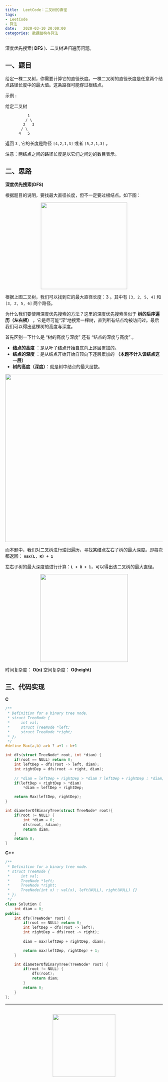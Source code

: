 ```yaml
---
title:  LeetCode：二叉树的直径
tags:
- LeetCode
- 算法
date:   2020-03-10 20:00:00
categories: 数据结构与算法
---
```


深度优先搜索( **DFS** )、二叉树递归遍历问题。

## 一、题目

给定一棵二叉树，你需要计算它的直径长度。一棵二叉树的直径长度是任意两个结点路径长度中的最大值。这条路径可能穿过根结点。

示例 :

给定二叉树

```
          1
         / \
        2   3
       / \     
      4   5    
```

返回 `3` , 它的长度是路径 `[4,2,1,3]` 或者 `[5,2,1,3]` 。

注意：两结点之间的路径长度是以它们之间边的数目表示。


## 二、思路

**深度优先搜索(DFS)**

根据题目的说明，要找最大直径长度，但不一定要过根结点。如下图：

<div align="center">
    <img width="276px" src="https://runcoderhang.github.io/thumbnails/diameter-of-binary-tree01.png">
</div>

根据上图二叉树，我们可以找到它的最大直径长度：3 。其中有 `[3, 2, 5, 4]` 和 `[3, 2, 5, 6]` 两个路径。

为什么我们要使用深度优先搜索的方法？这里的深度优先搜索类似于 **树的后序遍历（左右根）** ，它是尽可能“深”地搜索一棵树，直到所有结点均被访问过。最后我们可以得出这棵树的高度与深度。

首先区别一下什么是 “树的高度与深度” 还有 “结点的深度与高度” 。

- **结点的高度** ：是从叶子结点开始自底向上逐层累加的。
- **结点的深度** ：是从结点开始开始自顶向下逐层累加的 **（本题不计入该结点这一层）**
- **树的高度（深度）**：就是树中结点的最大层数。

<div align="center">
    <img width="535px" src="https://runcoderhang.github.io/thumbnails/diameter-of-binary-tree02.png">
</div>

而本题中，我们对二叉树进行递归遍历，寻找某结点左右子树的最大深度。即每次都返回： **`max(L, R) + 1`**

左右子树的最大深度值进行计算：**`L + R + 1`**，可以得出该二叉树的最大直径。

<div align="center">
    <img width="280px" src="https://runcoderhang.github.io/thumbnails/diameter-of-binary-tree03.png">
</div>

时间复杂度： **O(n)**
空间复杂度： **O(height)**

## 三、代码实现

**C**

```c
/**
 * Definition for a binary tree node.
 * struct TreeNode {
 *     int val;
 *     struct TreeNode *left;
 *     struct TreeNode *right;
 * };
 */
#define Max(a,b) a>b ? a+1 : b+1

int dfs(struct TreeNode* root, int *diam) {
    if(root == NULL) return 0;
    int leftDep = dfs(root -> left, diam);
    int rightDep = dfs(root -> right, diam);
    
    // *diam = leftDep + rightDep > *diam ? leftDep + rightDep : *diam;
    if(leftDep + rightDep > *diam)
        *diam = leftDep + rightDep;

    return Max(leftDep, rightDep);
}

int diameterOfBinaryTree(struct TreeNode* root){
    if(root != NULL) {
        int *diam = 0;
        dfs(root, &diam);
        return diam;
    }
    return 0;
}
```

**C++**

```c++
/**
 * Definition for a binary tree node.
 * struct TreeNode {
 *     int val;
 *     TreeNode *left;
 *     TreeNode *right;
 *     TreeNode(int x) : val(x), left(NULL), right(NULL) {}
 * };
 */
class Solution {
    int diam = 0;
public:
    int dfs(TreeNode* root) {
        if(root == NULL) return 0;
        int leftDep = dfs(root -> left);
        int rightDep = dfs(root -> right);
        
        diam = max(leftDep + rightDep, diam);

        return max(leftDep, rightDep) + 1;
    }

    int diameterOfBinaryTree(TreeNode* root) {
        if(root != NULL) {
            dfs(root);
            return diam;
        }
        return 0;
    }
};
```


<div align="center">
    <hr style="height:1px;"/>
    <br>
    <img width="200px" src="https://runcoderhang.github.io/thumbnails/wxgzh-hang.png">
</div>